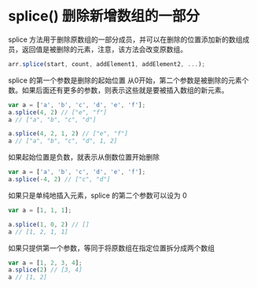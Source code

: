 # splice() 删除新增数组的一部分

splice 方法用于删除原数组的一部分成员，并可以在删除的位置添加新的数组成员，返回值是被删除的元素，注意，该方法会改变原数组。
```javascript
arr.splice(start, count, addElement1, addElement2, ...);
```
splice 的第一个参数是删除的起始位置 从0开始，第二个参数是被删除的元素个数。如果后面还有更多的参数，则表示这些就是要被插入数组的新元素。
```javascript
var a = ['a', 'b', 'c', 'd', 'e', 'f'];
a.splice(4, 2) // ["e", "f"]
a // ["a", "b", "c", "d"]

a.splice(4, 2, 1, 2) // ["e", "f"]
a // ["a", "b", "c", "d", 1, 2]
```
如果起始位置是负数，就表示从倒数位置开始删除
```javascript
var a = ['a', 'b', 'c', 'd', 'e', 'f'];
a.splice(-4, 2) // ["c", "d"]
```
如果只是单纯地插入元素，splice 的第二个参数可以设为 0
```javascript
var a = [1, 1, 1];

a.splice(1, 0, 2) // []
a // [1, 2, 1, 1]
```
如果只提供第一个参数，等同于将原数组在指定位置拆分成两个数组
```javascript
var a = [1, 2, 3, 4];
a.splice(2) // [3, 4]
a // [1, 2]
```


